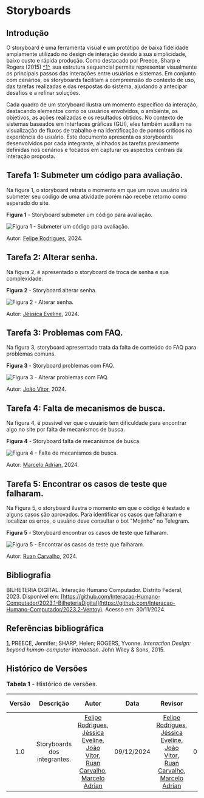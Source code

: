 # Storyboards

## Introdução

O storyboard é uma ferramenta visual e um protótipo de baixa fidelidade amplamente utilizado no design de interação devido à sua simplicidade, baixo custo e rápida produção. Como destacado por Preece, Sharp e Rogers (2015) <a id="anchor_1" href="#REF1">^1^</a>, sua estrutura sequencial permite representar visualmente os principais passos das interações entre usuários e sistemas. Em conjunto com cenários, os storyboards facilitam a compreensão do contexto de uso, das tarefas realizadas e das respostas do sistema, ajudando a antecipar desafios e a refinar soluções.

Cada quadro de um storyboard ilustra um momento específico da interação, destacando elementos como os usuários envolvidos, o ambiente, os objetivos, as ações realizadas e os resultados obtidos. No contexto de sistemas baseados em interfaces gráficas (GUI), eles também auxiliam na visualização de fluxos de trabalho e na identificação de pontos críticos na experiência do usuário. Este documento apresenta os storyboards desenvolvidos por cada integrante, alinhados às tarefas previamente definidas nos cenários e focados em capturar os aspectos centrais da interação proposta.

## Tarefa 1: Submeter um código para avaliação.

Na figura 1, o storyboard retrata o momento em que um novo usuário irá submeter seu código de uma atividade porém não recebe retorno como esperado do site.


**Figura 1** - Storyboard submeter um código para avaliação.

![Figura 1 - Submeter um código para avaliação.](../../../assets/storyboard/storyboardFaltadeFeedback.png)

Autor: [Felipe Rodrigues](https://github.com/felipeJRdev), 2024.

## Tarefa 2: Alterar senha.

Na figura 2, é apresentado o storyboard de troca de senha e sua complexidade.

**Figura 2** - Storyboard alterar senha.

![Figura 2 - Alterar senha.](../../../assets/storyboard/storyboard_alterar_senha.png)

Autor: [Jéssica Eveline](https://github.com/xzxjesse), 2024.

## Tarefa 3: Problemas com FAQ.

Na figura 3, storyboard apresentado trata da falta de conteúdo do FAQ para problemas comuns.

**Figura 3** - Storyboard problemas com FAQ.

![Figura 3 - Alterar problemas com FAQ.](../../../assets/storyboard/storyboardFAQ.png)

Autor: [João Vitor](https://github.com/Jauzimm), 2024.

## Tarefa 4: Falta de mecanismos de busca.

Na figura 4, é possível ver que o usuário tem dificuldade para encontrar algo no site por falta de mecanismos de busca.

**Figura 4** - Storyboard falta de mecanismos de busca.

![Figura 4 - Falta de mecanismos de busca.](../../../assets/storyboard/storyboardBusca.png)

Autor: [Marcelo Adrian](https://github.com/Marcelo-Adrian), 2024.

## Tarefa 5: Encontrar os casos de teste que falharam.

Na Figura 5, o storyboard ilustra o momento em que o código é testado e alguns casos são aprovados. Para identificar os casos que falharam e localizar os erros, o usuário deve consultar o bot "Mojinho" no Telegram.

**Figura 5** - Storyboard encontrar os casos de teste que falharam.

![Figura 5 - Encontrar os casos de teste que falharam.](../../../assets/storyboard/StoryboardVerCasos.png)

Autor: [Ruan Carvalho](https://github.com/Ruan-Carvalho), 2024.

## Bibliografia

BILHETERIA DIGITAL. Interação Humano Computador. Distrito Federal, 2023. Disponível em: [https://github.com/Interacao-Humano-Computador/2023.1-BilheteriaDigital](https://github.com/Interacao-Humano-Computador/2023.2-Ventoy). Acesso em: 30/11/2024.

## Referências bibliográfica

<a id="REF1" href="#anchor_1">1.</a>  PREECE, Jennifer; SHARP, Helen; ROGERS, Yvonne. *Interaction Design: beyond human-computer interaction*. John Wiley & Sons, 2015.

## Histórico de Versões

<font size="3"><p style="text-align: left">**Tabela 1** - Histórico de versões.</p></font>

| Versão |               Descrição                |   Autor    |    Data    |    Revisor     | Data de revisão |
| :----: | :------------------------------------: | :--------: | :--------: | :------------: | :-------------: |
|  1.0   | Storyboards dos integrantes. | [Felipe Rodrigues](https://github.com/felipeJRdev), [Jéssica Eveline](https://github.com/xzxjesse), [João Vitor](https://github.com/Jauzimm), [Ruan Carvalho](https://github.com/Ruan-Carvalho), [Marcelo Adrian](https://github.com/Marcelo-Adrian)| 09/12/2024 |      [Felipe Rodrigues](https://github.com/felipeJRdev), [Jéssica Eveline](https://github.com/xzxjesse), [João Vitor](https://github.com/Jauzimm), [Ruan Carvalho](https://github.com/Ruan-Carvalho), [Marcelo Adrian](https://github.com/Marcelo-Adrian)       |        09/12/2024         |